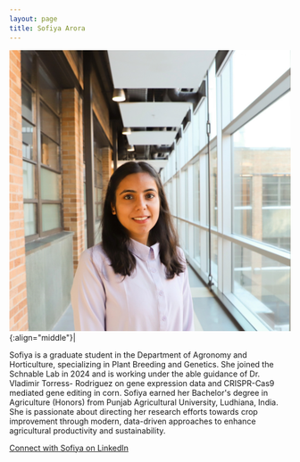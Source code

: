 ```yaml
---
layout: page
title: Sofiya Arora
---
```


![Sofiya Arora](/images/People_Images/Sofiya.png){:align="middle"}|

Sofiya is a graduate student in the Department of Agronomy and Horticulture, specializing in Plant Breeding and Genetics. She joined the Schnable Lab in 2024 and is working under the able guidance of Dr. Vladimir Torress- Rodriguez on gene expression data and CRISPR-Cas9 mediated gene editing in corn. Sofiya earned her Bachelor's degree in Agriculture (Honors) from Punjab Agricultural University, Ludhiana, India. She is passionate about directing her research efforts towards crop improvement through modern, data-driven approaches to enhance agricultural productivity and sustainability.

[Connect with Sofiya on LinkedIn](www.linkedin.com/in/sofiya-arora-4857902b4)
